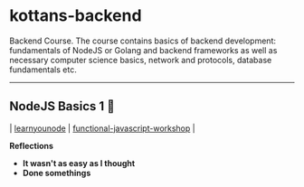 # kottans-backend
Backend Course. The course contains basics of backend development: fundamentals of NodeJS or Golang and backend frameworks as well as necessary computer science basics, network and protocols, database fundamentals etc.

___
## NodeJS Basics 1 :vertical_traffic_light: 

| [learnyounode](node_basic_1/learnyounode/learnyounode.png) | [functional-javascript-workshop](node_basic_1/functional-javascript-workshop/functional-javascript-workshop.png) |

**Reflections**
 - **It wasn\'t as easy as I thought**
 - **Done somethings**

